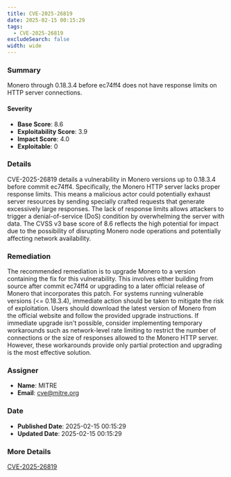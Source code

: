 ```yaml
---
title: CVE-2025-26819
date: 2025-02-15 00:15:29
tags:
  - CVE-2025-26819
excludeSearch: false
width: wide
---
```


### Summary
Monero through 0.18.3.4 before ec74ff4 does not have response limits on HTTP server connections.

#### Severity
- **Base Score**: 8.6
- **Exploitability Score**: 3.9
- **Impact Score**: 4.0
- **Exploitable**: 0


### Details 
CVE-2025-26819 details a vulnerability in Monero versions up to 0.18.3.4 before commit ec74ff4. Specifically, the Monero HTTP server lacks proper response limits.  This means a malicious actor could potentially exhaust server resources by sending specially crafted requests that generate excessively large responses.  The lack of response limits allows attackers to trigger a denial-of-service (DoS) condition by overwhelming the server with data.  The CVSS v3 base score of 8.6 reflects the high potential for impact due to the possibility of disrupting Monero node operations and potentially affecting network availability.

### Remediation
The recommended remediation is to upgrade Monero to a version containing the fix for this vulnerability. This involves either building from source after commit ec74ff4 or upgrading to a later official release of Monero that incorporates this patch. For systems running vulnerable versions (<= 0.18.3.4), immediate action should be taken to mitigate the risk of exploitation. Users should download the latest version of Monero from the official website and follow the provided upgrade instructions. If immediate upgrade isn't possible, consider implementing temporary workarounds such as network-level rate limiting to restrict the number of connections or the size of responses allowed to the Monero HTTP server. However, these workarounds provide only partial protection and upgrading is the most effective solution.

### Assigner
- **Name**: MITRE
- **Email**: cve@mitre.org

### Date
- **Published Date**: 2025-02-15 00:15:29
- **Updated Date**: 2025-02-15 00:15:29

### More Details
[CVE-2025-26819](https://www.cvedetails.com/cve/CVE-2025-26819)